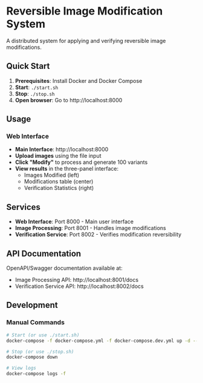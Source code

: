 # Reversible Image Modification System

A distributed system for applying and verifying reversible image modifications.

## Quick Start

1. **Prerequisites**: Install Docker and Docker Compose
2. **Start**: `./start.sh`
3. **Stop**: `./stop.sh`
4. **Open browser**: Go to http://localhost:8000

## Usage

### Web Interface
- **Main Interface**: http://localhost:8000
- **Upload images** using the file input
- **Click "Modify"** to process and generate 100 variants
- **View results** in the three-panel interface:
  - Images Modified (left)
  - Modifications table (center)
  - Verification Statistics (right)

## Services

- **Web Interface**: Port 8000 - Main user interface
- **Image Processing**: Port 8001 - Handles image modifications
- **Verification Service**: Port 8002 - Verifies modification reversibility

## API Documentation

OpenAPI/Swagger documentation available at:
- Image Processing API: http://localhost:8001/docs
- Verification Service API: http://localhost:8002/docs

## Development

### Manual Commands
```bash
# Start (or use ./start.sh)
docker-compose -f docker-compose.yml -f docker-compose.dev.yml up -d --build

# Stop (or use ./stop.sh)
docker-compose down

# View logs
docker-compose logs -f
```
